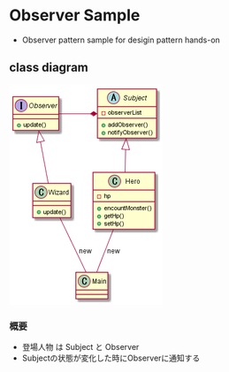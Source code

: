 # Observer Sample
- Observer pattern sample for desigin pattern hands-on

## class diagram

![observer_pattern](observer_pattern.png "class diagram")

### 概要
- 登場人物 は Subject と Observer
- Subjectの状態が変化した時にObserverに通知する
